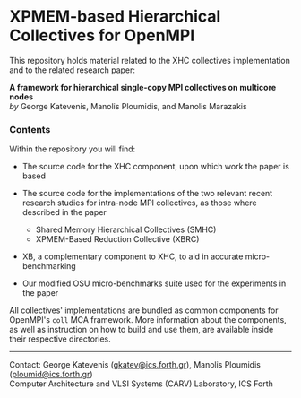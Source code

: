 # XPMEM-based Hierarchical Collectives for OpenMPI

This repository holds material related to the XHC collectives implementation and to the 
related research paper:

**A framework for hierarchical single-copy MPI collectives on multicore nodes**  
*by* George Katevenis, Manolis Ploumidis, and Manolis Marazakis

### Contents

Within the repository you will find:

- The source code for the XHC component, upon which work the paper is based

- The source code for the implementations of the two relevant recent research studies for
intra-node MPI collectives, as those where described in the paper
	- Shared Memory Hierarchical Collectives (SMHC)
	- XPMEM-Based Reduction Collective (XBRC)

- XB, a complementary component to XHC, to aid in accurate micro-benchmarking

- Our modified OSU micro-benchmarks suite used for the experiments in the paper

All collectives' implementations are bundled as common components for OpenMPI's `coll` MCA 
framework. More information about the components, as well as instruction on how to build and use 
them, are available inside their respective directories.

---
Contact: George Katevenis (gkatev@ics.forth.gr), Manolis Ploumidis (ploumid@ics.forth.gr)  
Computer Architecture and VLSI Systems (CARV) Laboratory, ICS Forth
